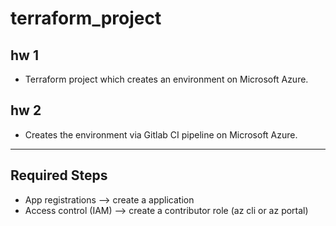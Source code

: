 # terraform_project
## hw 1
- Terraform project which creates an environment on Microsoft Azure.
## hw 2
- Creates the environment via Gitlab CI pipeline on Microsoft Azure.

---
## Required Steps
- App registrations --> create a application
- Access control (IAM) --> create a contributor role (az cli or az portal)
